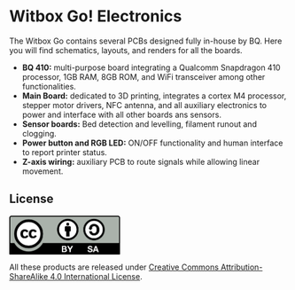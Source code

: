 # Witbox Go! Electronics

The Witbox Go contains several PCBs designed fully in-house by BQ.
Here you will find schematics, layouts, and renders for all the boards.

* **BQ 410:** multi-purpose board integrating a Qualcomm Snapdragon 410 processor, 1GB RAM, 8GB ROM, and WiFi transceiver among other functionalities.
* **Main Board:** dedicated to 3D printing, integrates a cortex M4 processor, stepper motor drivers, NFC antenna, and all auxiliary electronics to power and interface with all other boards ans sensors.
* **Sensor boards:** Bed detection and levelling, filament runout and clogging.
* **Power button and RGB LED:** ON/OFF functionality and human interface to report printer status.
* **Z-axis wiring:** auxiliary PCB to route signals while allowing linear movement.

## License

<img src="/doc/license/by-sa.png" width="200" align = "center">



All these products are released under [Creative Commons Attribution-ShareAlike 4.0 International License](http://creativecommons.org/licenses/by-sa/4.0/).

